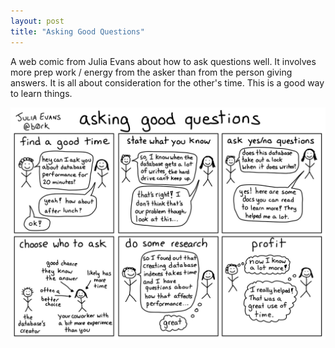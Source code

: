```yaml
---
layout: post
title: "Asking Good Questions"
---
```


A web comic from Julia Evans about how to ask questions well. It involves more prep work / energy from the asker than from the person giving answers. It is all about consideration for the other's time. This is a good way to learn things.

![asking good questions](/assets/images/asking_good_questions.jpg)
